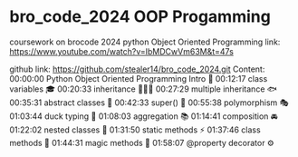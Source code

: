 # bro_code_2024 OOP Progamming
coursework on brocode 2024 python Object Oriented Programming
link: https://www.youtube.com/watch?v=IbMDCwVm63M&t=47s

github link: https://github.com/stealer14/bro_code_2024.git
Content:
00:00:00 Python Object Oriented Programming Intro 🚗
00:12:17 class variables 🎓
00:20:33 inheritance 👨‍👦‍👦
00:27:29 multiple inheritance 🐟
00:35:31 abstract classes 👻
00:42:33 super() 🔴
00:55:38 polymorphism 🎭
01:03:44 duck typing 🦆
01:08:03 aggregation 📚
01:14:41 composition 🚘
01:22:02 nested classes 📛
01:31:50 static methods ⚡
01:37:46 class methods 🏫
01:44:31 magic methods 🌟
01:58:07 @property decorator ⚙️
